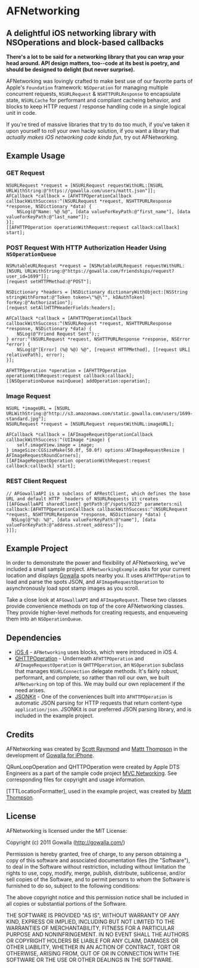 # AFNetworking
## A delightful iOS networking library with NSOperations and block-based callbacks

**There's a lot to be said for a networking library that you can wrap your head around. API design matters, too--code at its best is poetry, and should be designed to delight (but never surprise).**

AFNetworking was lovingly crafted to make best use of our favorite parts of Apple's `Foundation` framework: `NSOperation` for managing multiple concurrent requests, `NSURLRequest` & `NSHTTPURLResponse` to encapsulate state, `NSURLCache` for performant and compliant cacheing behavior, and blocks to keep HTTP request / response handling code in a single logical unit in code.

If you're tired of massive libraries that try to do too much, if you've taken it upon yourself to roll your own hacky solution, if you want a library that _actually makes iOS networking code kinda fun_, try out AFNetworking.

## Example Usage

### GET Request

    NSURLRequest *request = [NSURLRequest requestWithURL:[NSURL URLWithString:@"https://gowalla.com/users/mattt.json"]];
    AFCallback *callback = [AFHTTPOperationCallback callbackWithSuccess:^(NSURLRequest *request, NSHTTPURLResponse *response, NSDictionary *data) {
        NSLog(@"Name: %@ %@", [data valueForKeyPath:@"first_name"], [data valueForKeyPath:@"last_name"]);
    }];
    [[AFHTTPOperation operationWithRequest:request callback:callback] start];

### POST Request With HTTP Authorization Header Using `NSOperationQueue`

    NSMutableURLRequest *request = [NSMutableURLRequest requestWithURL:[NSURL URLWithString:@"https://gowalla.com/friendships/request?user_id=1699"]];
    [request setHTTPMethod:@"POST"];

    NSDictionary *headers = [NSDictionary dictionaryWithObject:[NSString stringWithFormat:@"Token token=\"%@\"", kOAuthToken] forKey:@"Authorization"];
    [request setAllHTTPHeaderFields:headers];
    
    AFCallback *callback = [AFHTTPOperationCallback callbackWithSuccess:^(NSURLRequest *request, NSHTTPURLResponse *response, NSDictionary *data) {
        NSLog(@"Friend Request Sent");;
    } error:^(NSURLRequest *request, NSHTTPURLResponse *response, NSError *error) {
        NSLog(@"[Error] (%@ %@) %@", [request HTTPMethod], [[request URL] relativePath], error);
    }];
    
    AFHTTPOperation *operation = [AFHTTPOperation operationWithRequest:request callback:callback];
    [[NSOperationQueue mainQueue] addOperation:operation];

### Image Request

    NSURL *imageURL = [NSURL URLWithString:@"http://s3.amazonaws.com/static.gowalla.com/users/1699-standard.jpg"];
    NSURLRequest *request = [NSURLRequest requestWithURL:imageURL];
    
    AFCallback *callback = [AFImageRequestOperationCallback callbackWithSuccess:^(UIImage *image) {
        self.imageView.image = image;
    } imageSize:CGSizeMake(50.0f, 50.0f) options:AFImageRequestResize | AFImageRequestRoundCorners];
    [[AFImageRequestOperation operationWithRequest:request callback:callback] start];
    
### REST Client Request

    // AFGowallaAPI is a subclass of AFRestClient, which defines the base URL and default HTTP  headers of NSURLRequests it creates
    [[AFGowallaAPI sharedClient] getPath:@"/spots/9223" parameters:nil callback:[AFHTTPOperationCallback callbackWithSuccess:^(NSURLRequest *request, NSHTTPURLResponse *response, NSDictionary *data) {
      NSLog(@"%@: %@", [data valueForKeyPath:@"name"], [data valueForKeyPath:@"address.street_address"]);
    }]];

## Example Project

In order to demonstrate the power and flexibility of AFNetworking, we've included a small sample project. `AFNetworkingExample` asks for your current location and displays [Gowalla](http://gowalla.com/) spots nearby you. It uses `AFHTTPOperation` to load and parse the spots JSON, and `AFImageRequestOperation` to asynchronously load spot stamp images as you scroll.

Take a close look at `AFGowallaAPI` and `AFImageRequest`. These two classes provide convenience methods on top of the core AFNetworking classes. They provide higher-level methods for creating requests, and enqueueing them into an `NSOperationQueue`.

## Dependencies

* [iOS 4](http://developer.apple.com/library/ios/#releasenotes/General/WhatsNewIniPhoneOS/Articles/iPhoneOS4.html%23//apple_ref/doc/uid/TP40009559-SW1) - `AFNetworking` uses blocks, which were introduced in iOS 4.
*  [QHTTPOperation](http://developer.apple.com/library/ios/#samplecode/MVCNetworking/Listings/Networking_QHTTPOperation_m.html) - Underneath `AFHTTPOperation` and `AFImageRequestOperation` is `QHTTPOperation`, an `NSOperation` subclass that manages `NSURLConnection` delegate methods. It's fairly robust, performant, and complete, so rather than roll our own, we built `AFNetworking` on top of this. We may build our own replacement if the need arises.
* [JSONKit](https://github.com/johnezang/JSONKit) - One of the conveniences built into `AFHTTPOperation` is automatic JSON parsing for HTTP requests that return content-type `application/json`. JSONKit is our preferred JSON parsing library, and is included in the example project.

## Credits

AFNetworking was created by [Scott Raymond](https://github.com/sco/) and [Mattt Thompson](https://github.com/mattt/) in the development of [Gowalla for iPhone](http://itunes.apple.com/us/app/gowalla/id304510106?mt=8).

QRunLoopOperation and QHTTPOperation were created by Apple DTS Engineers as a part of the sample code project [MVC Networking](http://developer.apple.com/library/ios/#samplecode/MVCNetworking/Introduction/Intro.html). See corresponding files for copyright and usage information.

[TTTLocationFormatter], used in the example project, was created by [Mattt Thompson](https://github.com/mattt/).

## License

AFNetworking is licensed under the MIT License:

  Copyright (c) 2011 Gowalla (http://gowalla.com/)

  Permission is hereby granted, free of charge, to any person obtaining a copy
  of this software and associated documentation files (the "Software"), to deal
  in the Software without restriction, including without limitation the rights
  to use, copy, modify, merge, publish, distribute, sublicense, and/or sell
  copies of the Software, and to permit persons to whom the Software is
  furnished to do so, subject to the following conditions:

  The above copyright notice and this permission notice shall be included in
  all copies or substantial portions of the Software.

  THE SOFTWARE IS PROVIDED "AS IS", WITHOUT WARRANTY OF ANY KIND, EXPRESS OR
  IMPLIED, INCLUDING BUT NOT LIMITED TO THE WARRANTIES OF MERCHANTABILITY,
  FITNESS FOR A PARTICULAR PURPOSE AND NONINFRINGEMENT. IN NO EVENT SHALL THE
  AUTHORS OR COPYRIGHT HOLDERS BE LIABLE FOR ANY CLAIM, DAMAGES OR OTHER
  LIABILITY, WHETHER IN AN ACTION OF CONTRACT, TORT OR OTHERWISE, ARISING FROM,
  OUT OF OR IN CONNECTION WITH THE SOFTWARE OR THE USE OR OTHER DEALINGS IN
  THE SOFTWARE.